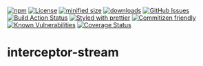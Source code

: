 [![npm](https://img.shields.io/npm/v/@kronos-integration/interceptor-stream.svg)](https://www.npmjs.com/package/@kronos-integration/interceptor-stream)
[![License](https://img.shields.io/badge/License-BSD%203--Clause-blue.svg)](https://opensource.org/licenses/BSD-3-Clause)
[![minified size](https://badgen.net/bundlephobia/min/@kronos-integration/interceptor-stream)](https://bundlephobia.com/result?p=@kronos-integration/interceptor-stream)
[![downloads](http://img.shields.io/npm/dm/@kronos-integration/interceptor-stream.svg?style=flat-square)](https://npmjs.org/package/@kronos-integration/interceptor-stream)
[![GitHub Issues](https://img.shields.io/github/issues/Kronos-Integration/interceptor-stream.svg?style=flat-square)](https://github.com/Kronos-Integration/interceptor-stream/issues)
[![Build Action Status](https://img.shields.io/endpoint.svg?url=https%3A%2F%2Factions-badge.atrox.dev%2FKronos-Integration%2Finterceptor-stream%2Fbadge&style=flat)](https://actions-badge.atrox.dev/Kronos-Integration/interceptor-stream/goto)
[![Styled with prettier](https://img.shields.io/badge/styled_with-prettier-ff69b4.svg)](https://github.com/prettier/prettier)
[![Commitizen friendly](https://img.shields.io/badge/commitizen-friendly-brightgreen.svg)](http://commitizen.github.io/cz-cli/)
[![Known Vulnerabilities](https://snyk.io/test/github/Kronos-Integration/interceptor-stream/badge.svg)](https://snyk.io/test/github/Kronos-Integration/interceptor-stream)
[![Coverage Status](https://coveralls.io/repos/Kronos-Integration/interceptor-stream/badge.svg)](https://coveralls.io/github/Kronos-Integration/interceptor-stream)
# interceptor-stream